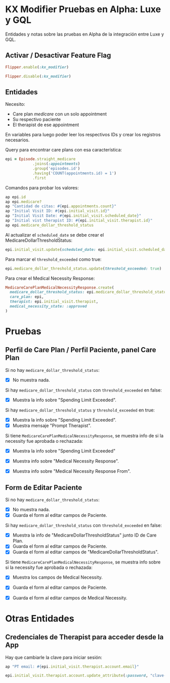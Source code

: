 # KX Modifier Pruebas en Alpha: Luxe y GQL

Entidades y notas sobre las pruebas en Alpha de la integración entre Luxe y GQL.

## Activar / Desactivar Feature Flag

```ruby
Flipper.enable(:kx_modifier)

Flipper.disable(:kx_modifier)
```

## Entidades

Necesito:

- Care plan *medicare* con un solo appointment
- Su respectivo paciente
- El therapist de ese appointment

En variables para luego poder leer los respectivos IDs y crear los registros necesarios.

Query para encontrar care plans con esa característica:
```ruby
epi = Episode.straight_medicare
            .joins(:appointments)
            .group('episodes.id')
            .having('COUNT(appointments.id) = 1')
            .first
```

Comandos para probar los valores:
```ruby
ap epi.id
ap epi.medicare?
ap "Cantidad de citas: #{epi.appointments.count}"
ap "Initial Visit ID: #{epi.initial_visit.id}"
ap "Initial Visit Date: #{epi.initial_visit.scheduled_date}"
ap "Initial vist therapist ID: #{epi.initial_visit.therapist.id}"
ap epi.medicare_dollar_threshold_status
```

Al actualizar el `scheduled_date` se debe crear el MedicareDollarThresholdStatus:
```ruby
epi.initial_visit.update(scheduled_date: epi.initial_visit.scheduled_date + 1.day)
```

Para marcar el `threshold_exceeded` como true:
```ruby
epi.medicare_dollar_threshold_status.update(threshold_exceeded: true)
```

Para crear el Medical Necessity Response:
```ruby
MedicareCarePlanMedicalNecessityResponse.create(
  medicare_dollar_threshold_status: epi.medicare_dollar_threshold_status,
  care_plan: epi,
  therapist: epi.initial_visit.therapist,
  medical_necessity_state: :approved
)
```

# Pruebas

## Perfil de Care Plan / Perfil Paciente, panel Care Plan

Si no hay `medicare_dollar_threshold_status`:

- [x] No muestra nada.

Si hay `medicare_dollar_threshold_status` con `threshold_exceeded` en false:

- [x] Muestra la info sobre "Spending Limit Exceeded".

Si hay `medicare_dollar_threshold_status` y `threshold_exceeded` en true:

- [x] Muestra la info sobre "Spending Limit Exceeded".
- [x] Muestra mensaje "Prompt Therapist".

Si tiene `MedicareCarePlanMedicalNecessityResponse`, se muestra info de si la necessity fue aprobada o rechazada:

- [x] Muestra la info sobre "Spending Limit Exceeded"
- [x] Muestra info sobre "Medical Necessity Response".
- [x] Muestra info sobre "Medical Necessity Response From".


## Form de Editar Paciente

Si no hay `medicare_dollar_threshold_status`:

- [x] No muestra nada.
- [x] Guarda el form al editar campos de Paciente.

Si hay `medicare_dollar_threshold_status` con `threshold_exceeded` en false:

- [x] Muestra la info de "MedicareDollarThresholdStatus" junto ID de Care Plan.
- [x] Guarda el form al editar campos de Paciente.
- [x] Guarda el form al editar campos de "MedicareDollarThresholdStatus".

Si tiene `MedicareCarePlanMedicalNecessityResponse`, se muestra info sobre si la necessity fue aprobada o rechazada:

- [x] Muestra los campos de Medical Necessity.
- [x] Guarda el form al editar campos de Paciente.
- [x] Guarda el form al editar campos de Medical Necessity.


# Otras Entidades

## Credenciales de Therapist para acceder desde la App

Hay que cambiarle la clave para iniciar sesión:
```ruby
ap "PT email: #{epi.initial_visit.therapist.account.email}"

epi.initial_visit.therapist.account.update_attribute(:password, "clave-super-segura")
```
